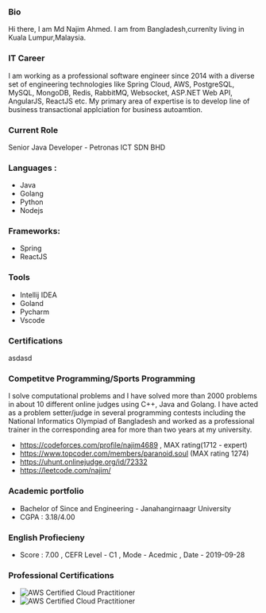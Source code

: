  ### Bio
 Hi there, I am Md Najim Ahmed. I am from Bangladesh,currenlty living in Kuala Lumpur,Malaysia.

 ### IT Career
 I am working as a professional software engineer since 2014 with a diverse set of engineering technologies like Spring Cloud, AWS, PostgreSQL, MySQL, MongoDB, Redis, RabbitMQ, Websocket, ASP.NET Web API, AngularJS, ReactJS etc. My primary area of expertise is to develop line of business transactional applciation for business autoamtion.

### Current Role
Senior Java Developer - Petronas ICT SDN BHD

### Languages :
- Java
- Golang
- Python
- Nodejs

### Frameworks:
- Spring
- ReactJS

### Tools
- Intellij IDEA
- Goland
- Pycharm
- Vscode

### Certifications
asdasd


### Competitve Programming/Sports Programming
I solve computational problems and I have solved more than 2000 problems in about 10 different online judges using C++, Java and Golang. I have acted as a problem setter/judge in several programming contests including the National Informatics Olympiad of Bangladesh and worked as a professional trainer in the corresponding area for more than two years at my university.

- https://codeforces.com/profile/najim4689 , MAX rating(1712 - expert)
- https://www.topcoder.com/members/paranoid.soul (MAX rating 1274)
- https://uhunt.onlinejudge.org/id/72332 
- https://leetcode.com/najim/

### Academic portfolio
- Bachelor of Since and Engineering - Janahangirnaagr University
- CGPA : 3.18/4.00

### English Profiecieny
- Score : 7.00 , CEFR Level - C1 , Mode - Acedmic , Date - 2019-09-28

### Professional Certifications
- ![AWS Certified Cloud Practitioner](https://www.credly.com/badges/b1282f55-c316-4e7a-bed1-25a7ee6dab79/public_url)
- ![AWS Certified Cloud Practitioner](https://www.credly.com/badges/6fb754a4-c4f3-41f3-922e-7698e0d3feb7/public_url)